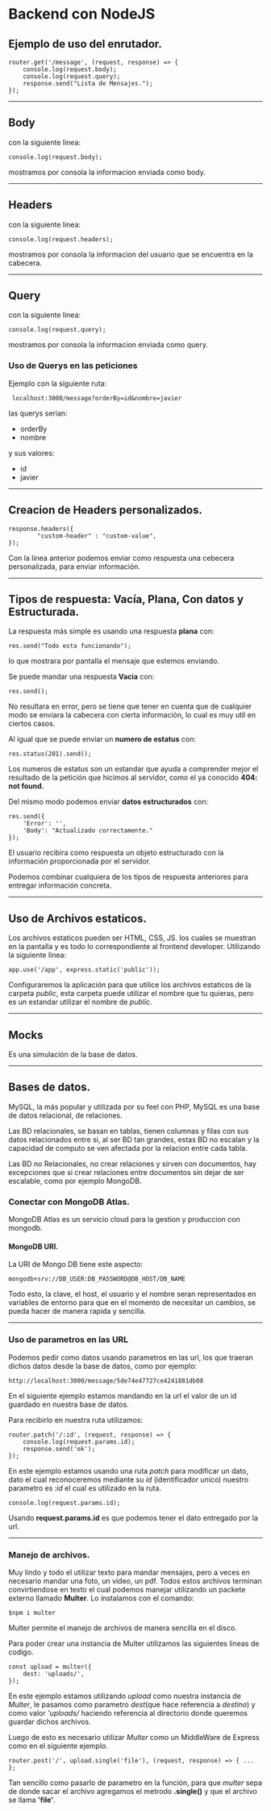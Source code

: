 # Backend con NodeJS

## Ejemplo de uso del enrutador.

    router.get('/message', (request, response) => {
        console.log(request.body);
        console.log(request.query);
        response.send("Lista de Mensajes.");
    });

***

## Body
con la siguiente linea: 

    console.log(request.body);

mostramos por consola la informacion enviada como body.

***
## Headers
con la siguiente linea:
    
    console.log(request.headers);

mostramos por consola la informacion del usuario que se encuentra en la cabecera.

***
## Query
con la siguiente linea:
    
    console.log(request.query);

mostramos por consola la informacion enviada como query.

### Uso de Querys en las peticiones
Ejemplo con la siguiente ruta:

` localhost:3000/message?orderBy=id&nombre=javier`

las querys serian:
- orderBy
- nombre

y sus valores:
- id
- javier

***
## Creacion de Headers personalizados.

    response.headers({
            "custom-header" : "custom-value",
    });

Con la linea anterior podemos enviar como respuesta una cebecera personalizada, para enviar información.

***
## Tipos de respuesta: Vacía, Plana, Con datos y Estructurada.

La respuesta más simple es usando una respuesta **plana** con:

    res.send("Todo esta funcionando");

lo que mostrara por pantalla el mensaje que estemos enviando.

Se puede mandar una respuesta **Vacia** con:
    
    res.send();

No resultara en error, pero se tiene que tener en cuenta que de cualquier modo se enviara la cabecera con cierta información, lo cual es muy util en ciertos casos.

Al igual que se puede enviar un **numero de estatus** con:

    res.status(201).send();

Los numeros de estatus son un estandar que ayuda a comprender mejor el resultado de la petición que hicimos al servidor, como el ya conocido **404: not found.**

Del mismo modo podemos enviar **datos estructurados** con:

    res.send({
        'Error': '',
        'Body': "Actualizado correctamente."
    });

El usuario recibira como respuesta un objeto estructurado con la información proporcionada por el servidor.

Podemos combinar cualquiera de los tipos de respuesta anteriores para entregar información concreta.

***
## Uso de Archivos estaticos.
Los archivos estaticos pueden ser HTML, CSS, JS.
los cuales se muestran en la pantalla y es todo lo correspondiente al frontend developer.
Utilizando la siguiente linea:

    app.use('/app', express.static('public'));

Configuraremos la aplicación para que utilice los archivos estaticos de la carpeta *public*, esta carpeta puede utilizar el nombre que tu quieras, pero es un estandar utilizar el nombre de *public*.

***
## Mocks
Es una simulación de la base de datos.

***
## Bases de datos.
MySQL, la más popular y utilizada por su feel con PHP, MySQL es una base de datos relacional, de relaciones.

Las BD relacionales, se basan en tablas, tienen columnas y filas con sus datos relacionados entre si, al ser BD tan grandes, estas BD no escalan y la capacidad de computo se ven afectada por la relacion entre cada tabla.

Las BD no Relacionales, no crear relaciones y sirven con documentos, hay excepciones que si crear relaciones entre documentos sin dejar de ser escalable, como por ejemplo MongoDB.

### Conectar con MongoDB Atlas.
MongoDB Atlas es un servicio cloud para la gestion y produccion con mongodb.

#### MongoDB URI.
La URI de Mongo DB tiene este aspecto:

    mongodb+srv://DB_USER:DB_PASSWORD@DB_HOST/DB_NAME

Todo esto, la clave, el host, el usuario y el nombre seran representados en variables de entorno para que en el momento de necesitar un cambios, se pueda hacer de manera rapida y sencilla.

***
### Uso de parametros en las URL
Podemos pedir como datos usando parametros en las url, los que traeran dichos datos desde la base de datos, como por ejemplo:

    http://localhost:3000/message/5de74e47727ce4241881db08

En el siguiente ejemplo estamos mandando en la url el valor de un id guardado en nuestra base de datos.

Para recibirlo en nuestra ruta utilizamos:

    router.patch('/:id', (request, response) => {
        console.log(request.params.id);
        response.send('ok');
    });

En este ejemplo estamos usando una ruta *patch* para modificar un dato, dato el cual reconoceremos mediante su *id* (identificador unico) nuestro parametro es *:id* el cual es utilizado en la ruta.

    console.log(request.params.id);

Usando **request.params.id** es que podemos tener el dato entregado por la url.

***
### Manejo de archivos.
Muy lindo y todo el utilizar texto para mandar mensajes, pero a veces en necesario mandar una foto, un video, un pdf. Todos estos archivos terminan convirtiendose en texto el cual podemos manejar utilizando un packete externo llamado **Multer**.
Lo instalamos con el comando: 

    $npm i multer

Multer permite el manejo de archivos de manera sencilla en el disco.

Para poder crear una instancia de Multer utilizamos las siguientes lineas de codigo.

    const upload = multer({
        dest: 'uploads/',
    });

En este ejemplo estamos utilizando *upload* como nuestra instancia de *Multer*, le pasamos como parametro *dest*(que hace referencia a *destino*) y como valor *'uploads/* haciendo referencia al directorio donde queremos guardar dichos archivos.

Luego de esto es necesario utilizar *Multer* como un MiddleWare de Express como en el siguiente ejemplo.

    router.post('/', upload.single('file'), (request, response) => { ... };

Tan sencillo como pasarlo de parametro en la función, para que *multer* sepa de donde sacar el archivo agregamos el metrodo **.single()** y que el archivo se llama **'file'**.
